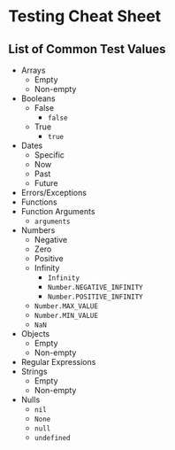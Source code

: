 # Testing Cheat Sheet


## List of Common Test Values

* Arrays
  - Empty
  - Non-empty
* Booleans
  - False
    + `false`
  - True
    + `true`
* Dates
  - Specific
  - Now
  - Past
  - Future
* Errors/Exceptions
* Functions
* Function Arguments
  - `arguments`
* Numbers
  - Negative
  - Zero
  - Positive
  - Infinity
    + `Infinity`
    + `Number.NEGATIVE_INFINITY`
    + `Number.POSITIVE_INFINITY`
  - `Number.MAX_VALUE`
  - `Number.MIN_VALUE`
  - `NaN`
* Objects
  - Empty
  - Non-empty
* Regular Expressions
* Strings
  - Empty
  - Non-empty
* Nulls
  - `nil`
  - `None`
  - `null`
  - `undefined`
